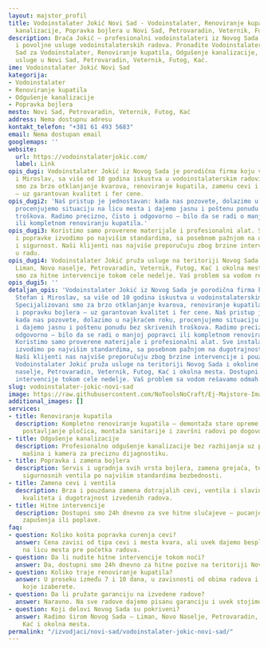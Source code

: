```yaml
---
layout: majstor_profil
title: Vodoinstalater Jokić Novi Sad - Vodoinstalater, Renoviranje kupatila, Odgušenje
  kanalizacije, Popravka bojlera u Novi Sad, Petrovaradin, Veternik, Futog, Kać
description: Braća Jokić – profesionalni vodoinstalateri iz Novog Sada. Brze, pouzdane
  i povoljne usluge vodoinstalaterskih radova. Pronađite Vodoinstalater Jokić Novi
  Sad za Vodoinstalater, Renoviranje kupatila, Odgušenje kanalizacije, Popravka bojlera
  usluge u Novi Sad, Petrovaradin, Veternik, Futog, Kać.
ime: Vodoinstalater Jokić Novi Sad
kategorija:
- Vodoinstalater
- Renoviranje kupatila
- Odgušenje kanalizacije
- Popravka bojlera
mesto: Novi Sad, Petrovaradin, Veternik, Futog, Kać
address: Nema dostupnu adresu
kontakt_telefon: "+381 61 493 5683"
email: Nema dostupan email
googlemaps: ''
website:
  url: https://vodoinstalaterjokic.com/
  label: Link
opis_dugi: Vodoinstalater Jokić iz Novog Sada je porodična firma koju vode braća Stefan
  i Miroslav, sa više od 10 godina iskustva u vodoinstalaterskim radovima. Specijalizovani
  smo za brzo otklanjanje kvarova, renoviranje kupatila, zamenu cevi i popravku bojlera
  – uz garantovan kvalitet i fer cene.
opis_dugi2: 'Naš pristup je jednostavan: kada nas pozovete, dolazimo u najkraćem roku,
  procenjujemo situaciju na licu mesta i dajemo jasnu i poštenu ponudu bez skrivenih
  troškova. Radimo precizno, čisto i odgovorno – bilo da se radi o manjoj popravci
  ili kompletnom renoviranju kupatila.'
opis_dugi3: Koristimo samo proverene materijale i profesionalni alat. Sve instalacije
  i popravke izvodimo po najvišim standardima, sa posebnom pažnjom na dugotrajnost
  i sigurnost. Naši klijenti nas najviše preporučuju zbog brzine intervencije i pouzdanosti
  u radu.
opis_dugi4: Vodoinstalater Jokić pruža usluge na teritoriji Novog Sada i okoline –
  Liman, Novo naselje, Petrovaradin, Veternik, Futog, Kać i okolna mesta. Dostupni
  smo za hitne intervencije tokom cele nedelje. Vaš problem sa vodom rešavamo odmah!
opis_dugi5: ''
detaljan_opis: 'Vodoinstalater Jokić iz Novog Sada je porodična firma koju vode braća
  Stefan i Miroslav, sa više od 10 godina iskustva u vodoinstalaterskim radovima.
  Specijalizovani smo za brzo otklanjanje kvarova, renoviranje kupatila, zamenu cevi
  i popravku bojlera – uz garantovan kvalitet i fer cene. Naš pristup je jednostavan:
  kada nas pozovete, dolazimo u najkraćem roku, procenjujemo situaciju na licu mesta
  i dajemo jasnu i poštenu ponudu bez skrivenih troškova. Radimo precizno, čisto i
  odgovorno – bilo da se radi o manjoj popravci ili kompletnom renoviranju kupatila.
  Koristimo samo proverene materijale i profesionalni alat. Sve instalacije i popravke
  izvodimo po najvišim standardima, sa posebnom pažnjom na dugotrajnost i sigurnost.
  Naši klijenti nas najviše preporučuju zbog brzine intervencije i pouzdanosti u radu.
  Vodoinstalater Jokić pruža usluge na teritoriji Novog Sada i okoline – Liman, Novo
  naselje, Petrovaradin, Veternik, Futog, Kać i okolna mesta. Dostupni smo za hitne
  intervencije tokom cele nedelje. Vaš problem sa vodom rešavamo odmah!'
slug: vodoinstalater-jokic-novi-sad
image: https://raw.githubusercontent.com/NoToolsNoCraft/Ej-Majstore-Images/refs/heads/main/Images/vodovodar-logo.webp
additional_images: []
services:
- title: Renoviranje kupatila
  description: Kompletno renoviranje kupatila – demontaža stare opreme, zamena cevi,
    postavljanje pločica, montaža sanitarije i završni radovi po dogovoru.
- title: Odgušenje kanalizacije
  description: Profesionalno odgušenje kanalizacije bez razbijanja uz pomoć specijalnih
    mašina i kamera za preciznu dijagnostiku.
- title: Popravka i zamena bojlera
  description: Servis i ugradnja svih vrsta bojlera, zamena grejača, termostata i
    sigurnosnih ventila po najvišim standardima bezbednosti.
- title: Zamena cevi i ventila
  description: Brza i pouzdana zamena dotrajalih cevi, ventila i slavina uz garanciju
    kvaliteta i dugotrajnost izvedenih radova.
- title: Hitne intervencije
  description: Dostupni smo 24h dnevno za sve hitne slučajeve – pucanje cevi, curenje,
    zapušenja ili poplave.
faq:
- question: Koliko košta popravka curenja cevi?
  answer: Cena zavisi od tipa cevi i mesta kvara, ali uvek dajemo besplatnu procenu
    na licu mesta pre početka radova.
- question: Da li nudite hitne intervencije tokom noći?
  answer: Da, dostupni smo 24h dnevno za hitne pozive na teritoriji Novog Sada i okoline.
- question: Koliko traje renoviranje kupatila?
  answer: U proseku između 7 i 10 dana, u zavisnosti od obima radova i materijala
    koje izaberete.
- question: Da li pružate garanciju na izvedene radove?
  answer: Naravno. Na sve radove dajemo pisanu garanciju i uvek stojimo iza svog kvaliteta.
- question: Koji delovi Novog Sada su pokriveni?
  answer: Radimo širom Novog Sada – Liman, Novo Naselje, Petrovaradin, Veternik, Futog,
    Kać i okolna mesta.
permalink: "/izvodjaci/novi-sad/vodoinstalater-jokic-novi-sad/"
---
```

